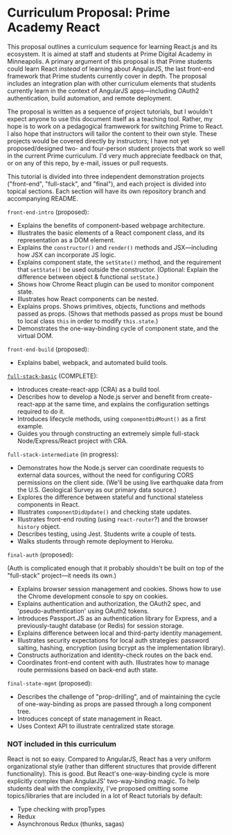 # Curriculum Proposal: Prime Academy React

This proposal outlines a curriculum sequence for learning React.js and its ecosystem. It is aimed at staff and students at Prime Digital Academy in Minneapolis. A primary argument of this proposal is that Prime students could learn React _instead_ of learning about AngularJS, the last front-end framework that Prime students currently cover in depth. The proposal includes an integration plan with other curriculum elements that students currently learn in the context of AngularJS apps—including OAuth2 authentication, build automation, and remote deployment.

The proposal is written as a sequence of project tutorials, but I wouldn't expect anyone to use this document itself as a teaching tool. Rather, my hope is to work on a pedagogical framwework for switching Prime to React. I also hope that instructors will tailor the content to their own style. These projects would be covered directly by instructors; I have not yet proposed/designed two- and four-person student projects that work so well in the current Prime curriculum. I'd very much appreciate feedback on that, or on any of this repo, by e-mail, issues or pull requests. 

This tutorial is divided into three independent demonstration projects ("front-end", "full-stack", and "final"), and each project is divided into topical sections. Each section will have its own repository branch and accompanying README.

`front-end-intro` (proposed):

* Explains the benefits of component-based webpage architecture.
* Illustrates the basic elements of a React component class, and its representation as a DOM element.
* Explains the `constructor()` and `render()` methods and JSX—including how JSX can incorporate JS logic.
* Explains component state, the `setState()` method, and the requirement that `setState()` be used outside the constructor. (Optional: Explain the difference between object & functional `setState`.)
* Shows how Chrome React plugin can be used to monitor component state.
* Illustrates how React components can be nested.
* Explains props. Shows primitives, objects, functions and methods passed as props. (Shows that methods passed as props must be bound to local class `this` in order to modify `this.state`.)
* Demonstrates the one-way-binding cycle of component state, and the virtual DOM.

`front-end-build` (proposed):

* Explains babel, webpack, and automated build tools.

[`full-stack-basic`](https://github.com/tataton/react-curriculum-proposal/tree/full-stack-basic) (COMPLETE):

* Introduces create-react-app (CRA) as a build tool.
* Describes how to develop a Node.js server and benefit from create-react-app at the same time, and explains the configuration settings required to do it.
* Introduces lifecycle methods, using `componentDidMount()` as a first example.
* Guides you through constructing an extremely simple full-stack Node/Express/React project with CRA.

`full-stack-intermediate` (in progress):

* Demonstrates how the Node.js server can coordinate requests to external data sources, without the need for configuring CORS permissions on the client side. (We'll be using live earthquake data from the U.S. Geological Survey as our primary data source.)
* Explores the difference between stateful and functional stateless components in React.
* Illustrates `componentDidUpdate()` and checking state updates.
* Illustrates front-end routing (using `react-router`?) and the browser `history` object.
* Describes testing, using Jest. Students write a couple of tests.
* Walks students through remote deployment to Heroku.

`final-auth` (proposed):

(Auth is complicated enough that it probably shouldn't be built on top of the "full-stack" project—it needs its own.)

* Explains browser session management and cookies. Shows how to use the Chrome development console to spy on cookies.
* Explains authentication and authorization, the OAuth2 spec, and 'pseudo-authentication' using OAuth2 tokens.
* Introduces Passport.JS as an authentication library for Express, and a previously-taught database (or Redis) for session storage.
* Explains difference between local and third-party identity management.
* Illustrates security expectations for local auth strategies: password salting, hashing, encryption (using bcrypt as the implementation library).
* Constructs authorization and identity-check routes on the back end.
* Coordinates front-end content with auth. Illustrates how to manage route permissions based on back-end auth state.

`final-state-mgmt` (proposed):

* Describes the challenge of "prop-drilling", and of maintaining the cycle of one-way-binding as props are passed through a long component tree.
* Introduces concept of state management in React.
* Uses Context API to illustrate centralized state storage.


### NOT included in this curriculum

React is not so easy. Compared to AngularJS, React has a very uniform organizational style (rather than different structures that provide different functionality). This is good. But React's one-way-binding cycle is more explicitly complex than AngularJS' two-way-binding magic. To help students deal with the complexity, I've proposed omitting some topics/libraries that are included in a lot of React tutorials by default:
* Type checking with propTypes
* Redux
* Asynchronous Redux (thunks, sagas)
